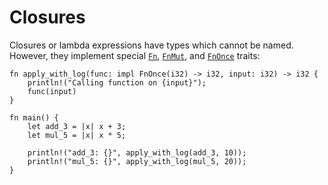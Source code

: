 # Closures

Closures or lambda expressions have types which cannot be named. However, they
implement special [`Fn`](https://doc.rust-lang.org/std/ops/trait.Fn.html),
[`FnMut`](https://doc.rust-lang.org/std/ops/trait.FnMut.html), and
[`FnOnce`](https://doc.rust-lang.org/std/ops/trait.FnOnce.html) traits:

```rust,editable
fn apply_with_log(func: impl FnOnce(i32) -> i32, input: i32) -> i32 {
    println!("Calling function on {input}");
    func(input)
}

fn main() {
    let add_3 = |x| x + 3;
    let mul_5 = |x| x * 5;

    println!("add_3: {}", apply_with_log(add_3, 10));
    println!("mul_5: {}", apply_with_log(mul_5, 20));
}
```
